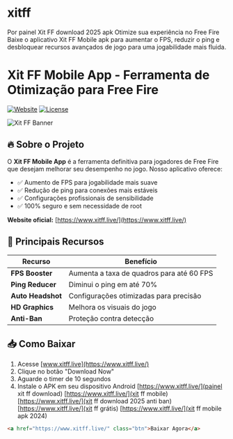 # xitff
Por painel Xit FF download 2025 apk Otimize sua experiência no Free Fire Baixe o aplicativo Xit FF Mobile apk para aumentar o FPS, reduzir o ping e desbloquear recursos avançados de jogo para uma jogabilidade mais fluida.
# Xit FF Mobile App - Ferramenta de Otimização para Free Fire

[![Website](https://img.shields.io/badge/website-xitff.live-blue)](https://www.xitff.live/)
[![License](https://img.shields.io/badge/license-MIT-green)](LICENSE)

![Xit FF Banner](https://blogger.googleusercontent.com/img/b/R29vZ2xl/AVvXsEiZeo8qoSbmdwwxgxP0YecNr2tmidME65GH06Ke73I1dBO-4m4JVSC-mnTTpjfgMGooTlzvzaAV92zPF5rwThlRToC2OCR37BLWjeZK7F8AtfVaWfppsVq7dxuR2zhWuZZNrHEwjakl_u6ZCuHGOHwu6RM3QCQpxnuef7PiOMPqDq2nLSRpfYqGTqGbO4Y/s16000/Download%20Xit%20FF%20apk%20para%20Free%20Fire%20%202025%20letest%20version%20(1).webp)

## 🔥 Sobre o Projeto

O **Xit FF Mobile App** é a ferramenta definitiva para jogadores de Free Fire que desejam melhorar seu desempenho no jogo. Nosso aplicativo oferece:

- ✅ Aumento de FPS para jogabilidade mais suave
- ✅ Redução de ping para conexões mais estáveis
- ✅ Configurações profissionais de sensibilidade
- ✅ 100% seguro e sem necessidade de root

**Website oficial:** [https://www.xitff.live/](https://www.xitff.live/)


## 🚀 Principais Recursos

| Recurso | Benefício |
|---------|-----------|
| **FPS Booster** | Aumenta a taxa de quadros para até 60 FPS |
| **Ping Reducer** | Diminui o ping em até 70% |
| **Auto Headshot** | Configurações otimizadas para precisão |
| **HD Graphics** | Melhora os visuais do jogo |
| **Anti-Ban** | Proteção contra detecção |

## 📥 Como Baixar

1. Acesse [www.xitff.live](https://www.xitff.live/)
2. Clique no botão "Download Now"
3. Aguarde o timer de 10 segundos
4. Instale o APK em seu dispositivo Android
 [https://www.xitff.live/](painel xit ff download)
 [https://www.xitff.live/](xit ff mobile)
 [https://www.xitff.live/](xit ff download 2025 anti ban)
 [https://www.xitff.live/](xit ff grátis)
[https://www.xitff.live/](xit ff mobile apk 2024)
```html
<a href="https://www.xitff.live/" class="btn">Baixar Agora</a>
